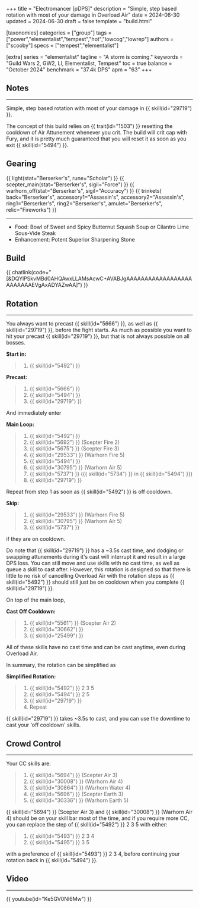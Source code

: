 +++
title = "Electromancer [pDPS]"
description = "Simple, step based rotation with most of your damage in Overload Air"
date = 2024-06-30
updated = 2024-06-30
draft = false
template = "build.html"

[taxonomies]
categories = ["group"]
tags = ["power","elementalist","tempest","hot","lowcog","lowrep"]
authors = ["scooby"]
specs = ["tempest","elementalist"]

[extra]
series = "elementalist"
tagline = "A storm is coming."
keywords = "Guild Wars 2, GW2, LI, Elementalist, Tempest"
toc = true
balance = "October 2024"
benchmark = "37.4k DPS"
apm = "63"
+++

## Notes

---

Simple, step based rotation with most of your damage in {{ skill(id="29719") }}.

The concept of this build relies on {{ trait(id="1503") }} resetting the cooldown of Air Attunement whenever you crit. The build will crit cap with Fury, and it is pretty much guaranteed that you will reset it as soon as you exit {{ skill(id="5494") }}.

## Gearing

{{ light(stat="Berserker's", rune="Scholar") }}
{{ scepter_main(stat="Berserker's", sigil="Force") }}
{{ warhorn_off(stat="Berserker's", sigil="Accuracy") }}
{{ trinkets(
	back="Berserker's",
	accessory1="Assassin's",
	accessory2="Assassin's",
	ring1="Berserker's",
	ring2="Berserker's",
	amulet="Berserker's",
	relic="Fireworks") }}

---

- Food: Bowl of Sweet and Spicy Butternut Squash Soup or Cilantro Lime Sous-Vide Steak
- Enhancement: Potent Superior Sharpening Stone

## Build

{{ chatlink(code="[&DQYlPSkvMBd0AHQAwxLLAMsAcwC+AVABJgAAAAAAAAAAAAAAAAAAAAAAAAAEVgAxADYAZwAA]") }}


## Rotation

---

You always want to precast {{ skill(id="5666") }}, as well as {{ skill(id="29719") }}, before the fight starts. As much as possible you want to hit your precast {{ skill(id="29719") }}, but that is not always possible on all bosses.

**Start in:**
> 1. {{ skill(id="5492") }}

**Precast:**
> 1. {{ skill(id="5666") }}
> 1. {{ skill(id="5494") }}
> 1. {{ skill(id="29719") }}

And immediately enter

**Main Loop:**
> 1. {{ skill(id="5492") }}
> 1. {{ skill(id="5692") }} (Scepter Fire 2)
> 1. {{ skill(id="5675") }} (Scepter Fire 3)
> 1. {{ skill(id="29533") }} (Warhorn Fire 5)
> 1. {{ skill(id="5494") }}
> 1. {{ skill(id="30795") }} (Warhorn Air 5)
> 1. {{ skill(id="5737") }} ({{ skill(id="5734") }} in {{ skill(id="5494") }})
> 1. {{ skill(id="29719") }}

Repeat from step 1 as soon as {{ skill(id="5492") }} is off cooldown. 

**Skip:**
> 1. {{ skill(id="29533") }} (Warhorn Fire 5)
> 1. {{ skill(id="30795") }} (Warhorn Air 5)
> 1. {{ skill(id="5737") }}

if they are on cooldown.

Do note that {{ skill(id="29719") }} has a ~3.5s cast time, and dodging or swapping attunements during it's cast will interrupt it and result in a large DPS loss. You can still move and use skills with no cast time, as well as queue a skill to cast after. However, this rotation is designed so that there is little to no risk of cancelling Overload Air with the rotation steps as {{ skill(id="5492") }} should still just be on cooldown when you complete {{ skill(id="29719") }}.

On top of the main loop,

**Cast Off Cooldown:**
> 1. {{ skill(id="5561") }} (Scepter Air 2)
> 1. {{ skill(id="30662") }}
> 1. {{ skill(id="25499") }}

All of these skills have no cast time and can be cast anytime, even during Overload Air.

In summary, the rotation can be simplified as

**Simplified Rotation:**
> 1. {{ skill(id="5492") }} 2 3 5
> 1. {{ skill(id="5494") }} 2 5
> 1. {{ skill(id="29719") }}
> 1. Repeat

{{ skill(id="29719") }} takes ~3.5s to cast, and you can use the downtime to cast your 'off cooldown' skills.

## Crowd Control

---

Your CC skills are:
> 1. {{ skill(id="5694") }} (Scepter Air 3)
> 1. {{ skill(id="30008") }} (Warhorn Air 4)
> 1. {{ skill(id="30864") }} (Warhorn Water 4)
> 1. {{ skill(id="5696") }} (Scepter Earth 3)
> 1. {{ skill(id="30336") }} (Warhorn Earth 5)

{{ skill(id="5694") }} (Scepter Air 3) and {{ skill(id="30008") }} (Warhorn Air 4) should be on your skill bar most of the time, and if you require more CC, you can replace the step of {{ skill(id="5492") }} 2 3 5 with either:
> 1. {{ skill(id="5493") }} 2 3 4
> 1. {{ skill(id="5495") }} 3 5

with a preference of {{ skill(id="5493") }} 2 3 4, before continuing your rotation back in {{ skill(id="5494") }}.


## Video

---

{{ youtube(id="Ke5GV0NI6Mw") }}
